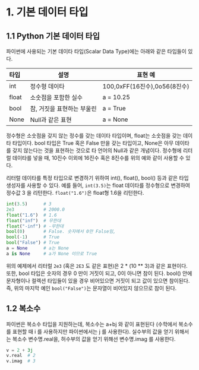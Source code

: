 # 1. 기본 데이터 타입


## 1.1 Python 기본 데이터 타입
파이썬에 사용되는 기본 데이타 타입(Scalar Data Type)에는 아래와 같은 타입들이 있다.

| 타입 | 설명 | 표현 예 |
|:----|-----|-----|
|int | 정수형 데이타 | 100,0xFF(16진수),0o56(8진수) |
|float | 소숫점을 포함한 실수 | a = 10.25 |
|bool | 참, 거짓을 표현하는 부울린 | a = True |
|None | Null과 같은 표현 | a = None |

정수형은 소숫점을 갖지 않는 정수를 갖는 데이타 타입이며, float는 소숫점을 갖는 데이타 타입이다. bool 타입은 True 혹은 False 만을 갖는 타입이고, None은 아무 데이타를 갖지 않는다는 것을 표현하는 것으로 타 언어의 Null과 같은 개념이다. 정수형에 리터럴 데이타를 넣을 때, 10진수 이외에 16진수 혹은 8진수를 위의 예와 같이 사용할 수 있다.

리터럴 데이타를 특정 타입으로 변경하기 위하여 int(), float(), bool() 등과 같은 타입 생성자를 사용할 수 있다. 예를 들어, `int(3.5)`는 float 데이타를 정수형으로 변경하여 정수값 3 을 리턴한다. `float("1.6")`은 float형 1.6을 리턴한다.

```python
int(3.5)      # 3
2e3           # 2000.0
float("1.6")  # 1.6
float("inf")  # 무한대
float("-inf") # -무한대
bool(0)       # False. 숫자에서 0만 False임,
bool(-1)      # True
bool("False") # True
a = None      # a는 None
a is None     # a가 None 이므로 True
```

위의 예제에서 리터럴 `2e3` (혹은 `2E3` 도 같은 표현)은 2 * (10 ** 3)과 같은 표현이다. 또한, bool 타입은 숫자의 경우 0 만이 거짓이 되고, 0이 아니면 참이 된다. bool() 안에 문자형이나 컬렉션 타입들이 있을 경우 비어있으면 거짓이 되고 값이 있으면 참이된다. 즉, 위의 마지막 예인 `bool("False")`는 문자열이 비어있지 않으므로 참이 된다.

## 1.2 복소수

파이썬은 복소수 타입을 지원하는데, 복소수는 a+bj 와 같이 표현된다 (수학에서 복소수를 표현할 때 i 를 사용하지만 파이썬에서는 j 를 사용한다). 실수부의 값을 얻기 위해서는 복소수 변수명.real을, 허수부의 값을 얻기 위해선 변수명.imag 를 사용한다.

```python
v = 2 + 3j
v.real  # 2
v.imag  # 3
```
